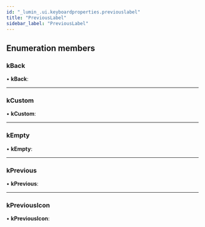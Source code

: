 ```yaml
---
id: "_lumin_.ui.keyboardproperties.previouslabel"
title: "PreviousLabel"
sidebar_label: "PreviousLabel"
---
```


## Enumeration members

###  kBack

• **kBack**:

___

###  kCustom

• **kCustom**:

___

###  kEmpty

• **kEmpty**:

___

###  kPrevious

• **kPrevious**:

___

###  kPreviousIcon

• **kPreviousIcon**:
